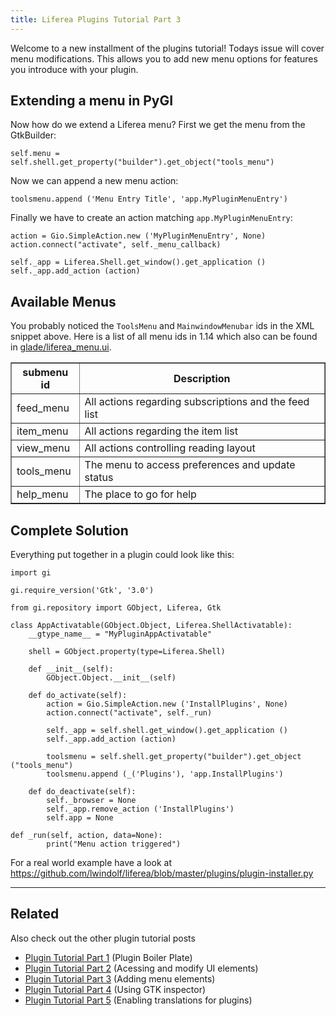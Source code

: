 ```yaml
---
title: Liferea Plugins Tutorial Part 3
---
```


Welcome to a new installment of the plugins tutorial! Todays issue will cover menu modifications. This allows you to add new menu options for features you introduce with your plugin.

## Extending a menu in PyGI

Now how do we extend a Liferea menu? First we get the menu from the GtkBuilder:

    self.menu = self.shell.get_property("builder").get_object("tools_menu")

Now we can append a new menu action:

    toolsmenu.append ('Menu Entry Title', 'app.MyPluginMenuEntry')

Finally we have to create an action matching `app.MyPluginMenuEntry`:

    action = Gio.SimpleAction.new ('MyPluginMenuEntry', None)
    action.connect("activate", self._menu_callback)

    self._app = Liferea.Shell.get_window().get_application ()
    self._app.add_action (action)

## Available Menus

You probably noticed the `ToolsMenu` and `MainwindowMenubar` ids in the XML snippet above. Here is a list of all menu ids in 1.14 which also can be found in <a rel="nofollow" href="https://github.com/lwindolf/liferea/blob/liferea-1_14/glade/liferea_menu.ui">glade/liferea_menu.ui</a>.

<table border="1">
<thead><tr>
<th>submenu id</th>
<th>Description</th>
</tr>
</thead>
<tbody>
<tr><td>feed_menu</td><td>All actions regarding subscriptions and the feed list</td></tr>
<tr><td>item_menu</td><td>All actions regarding the item list</td></tr>
<tr><td>view_menu</td><td>All actions controlling reading layout</td></tr>
<tr><td>tools_menu</td><td>The menu to access preferences and update status</td></tr>
<tr><td>help_menu</td><td>The place to go for help</td></tr>
</tbody>
</table>

## Complete Solution

Everything put together in a plugin could look like this:

    import gi

    gi.require_version('Gtk', '3.0')

    from gi.repository import GObject, Liferea, Gtk

    class AppActivatable(GObject.Object, Liferea.ShellActivatable):
        __gtype_name__ = "MyPluginAppActivatable"

        shell = GObject.property(type=Liferea.Shell)

        def __init__(self):
            GObject.Object.__init__(self)

        def do_activate(self):
            action = Gio.SimpleAction.new ('InstallPlugins', None)
            action.connect("activate", self._run)

            self._app = self.shell.get_window().get_application ()
            self._app.add_action (action)

            toolsmenu = self.shell.get_property("builder").get_object ("tools_menu")
            toolsmenu.append (_('Plugins'), 'app.InstallPlugins')
            
        def do_deactivate(self):
            self._browser = None
            self._app.remove_action ('InstallPlugins')
            self.app = None

    def _run(self, action, data=None):
            print("Menu action triggered")

For a real world example have a look at <a rel="nofollow" href="https://github.com/lwindolf/liferea/blob/master/plugins/plugin-installer.py">https://github.com/lwindolf/liferea/blob/master/plugins/plugin-installer.py</a>

<hr/>

## Related

Also check out the other plugin tutorial posts

<ul>
<li><a href="/liferea/blog/Writing-Liferea-Plugins-Tutorial-Part-1">Plugin Tutorial Part 1</a> (Plugin Boiler Plate)</li>
<li><a href="/liferea/blog/Writing-Liferea-Plugins-Tutorial-Part-2">Plugin Tutorial Part 2</a> (Acessing and modify UI elements)</li>
<li><a href="/liferea/blog/Writing-Liferea-Plugins-Tutorial-Part-3">Plugin Tutorial Part 3</a> (Adding menu elements)</li>
<li><a href="/liferea/blog/Writing-Liferea-Plugins-Tutorial-Part-4">Plugin Tutorial Part 4</a> (Using GTK inspector)</li>
<li><a href="/liferea/blog/Writing-Liferea-Plugins-Tutorial-Part-5">Plugin Tutorial Part 5</a> (Enabling translations for plugins)</li>
</ul>
